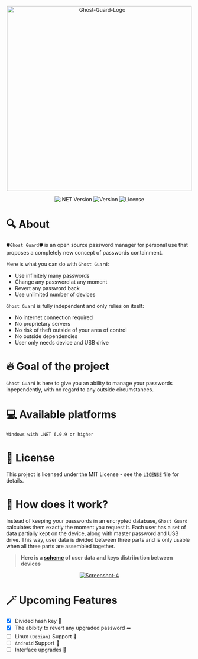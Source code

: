<p align="center">
      <a href="https://ibb.co/jrgyRLh"><img src="https://i.ibb.co/0GhCtfq/Ghost-Guard-Logo.png" alt="Ghost-Guard-Logo" width="500"></a>
</p>

<p align="center">
   <img src="https://img.shields.io/badge/.NET-6.0.9-blueviolet" alt=".NET Version">
   <img src="https://img.shields.io/badge/Version-1.0.0-blue" alt="Version"> 
   <img src="https://img.shields.io/badge/License-MIT-brightgreen" alt="License">
</p>

# 🔍 About

`🛡️Ghost Guard🛡️` is an open source password manager for personal use that proposes
a completely new concept of passwords containment.

Here is what you can do with `Ghost Guard`:
- Use infinitely many passwords
- Change any password at any moment
- Revert any password back
- Use unlimited number of devices 

`Ghost Guard` is fully independent and only relies on itself:
- No internet connection required
- No proprietary servers
- No risk of theft outside of your area of control
- No outside dependencies
- User only needs device and USB drive

# 🔥 Goal of the project

`Ghost Guard` is here to give you an ability to manage your passwords inpependently, with no regard to any outside circumstances.

# 💻 Available platforms

```
Windows with .NET 6.0.9 or higher
```

# 📝 License

This project is licensed under the MIT License - see the [`LICENSE`](LICENSE) file for details.

# 🧩 How does it work?

Instead of keeping your passwords in an encrypted database, `Ghost Guard` calculates them exactly the moment you request it.
Each user has a set of data partially kept on the device, along with master password and USB drive. 
This way, user data is divided between three parts and is only usable when all three parts are assembled together.

> **Here is a [scheme](https://ibb.co/grQgh8Q) of user data and keys distribution between devices**
<p align="center">
      <a href="https://ibb.co/grQgh8Q"><img src="https://i.ibb.co/mRdzgKd/Screenshot-4.png" alt="Screenshot-4" border="0"></a>
</p>

# 🪄 Upcoming Features
- [x] Divided hash key 🔑
- [x] The abibity to revert any upgraded password ⬅️
- [ ] Linux `(Debian)` Support 🐧
- [ ] `Android` Support 📱
- [ ] Interface upgrades 🌇
